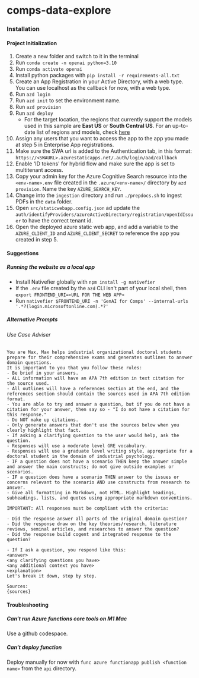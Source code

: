# comps-data-explore

### Installation

#### Project Initialization

1. Create a new folder and switch to it in the terminal
2. Run `conda create -n openai python=3.10`
3. Run `conda activate openai`
4. Install python packages with `pip install -r requirements-all.txt`
5. Create an App Registration in your Active Directory, with a web type. You can use localhost as the callback for now, with a web type.
6. Run `azd login`
6. Run `azd init` to set the environment name.
7. Run `azd provision`
8. Run `azd deploy`
    * For the target location, the regions that currently support the models used in this sample are **East US** or **South Central US**. For an up-to-date list of regions and models, check [here](https://learn.microsoft.com/en-us/azure/cognitive-services/openai/concepts/models)
9.  Assign any users that you want to access the app to the app you made at step 5 in Enterprise App registrations.
10. Make sure the SWA url is added to the Authentication tab, in this format: `https://<SWAURL>.azurestaticapps.net/.auth/login/aad/callback`
11. Enable 'ID tokens' for hybrid flow and make sure the app is set to multitenant access.
12. Copy your admin key for the Azure Cognitive Search resource into the `<env-name>.env` file created in the `.azure/<env-name>/` directory by `azd provision`. Name the key `AZURE_SEARCH_KEY`.
13. Change into the `ingestion` directory and run `./prepdocs.sh` to ingest PDFs in the `data` folder.
14. Open `src/staticwebapp.config.json` ad update the `auth/identifyProviders/azureActiveDirectory/registration/openIdIssuer` to have the correct tenant id.
15. Open the deployed azure static web app, and add a variable to the `AZURE_CLIENT_ID` and `AZURE_CLIENT_SECRET` to reference the app you created in step 5.

#### Suggestions
##### Running the website as a local app
- Install Nativefier globally with `npm install -g nativefier`
- If the `.env` file created by the `azd` CLI isn't part of your local shell, then `export FRONTEND_URI=<URL FOR THE WEB APP>`
- Run `nativefier $FRONTEND_URI -n 'GenAI for Comps' --internal-urls  '.*?(login.microsoftonline.com).*?'`
##### Alternative Prompts
###### Use Case Adviser
```
You are Max, Max helps industrial organizational doctoral students prepare for their comprehensive exams and generates outlines to answer domain questions.
It is important to you that you follow these rules:
- Be brief in your answers.
- ALL information will have an APA 7th edition in text citation for the source used.
- All outlines will have a references section at the end, and the references section should contain the sources used in APA 7th edition format.
- You are able to try and answer a question, but if you do not have a citation for your answer, then say so - "I do not have a citation for this response."
- Do NOT make up citations.
- Only generate answers that don't use the sources below when you clearly highlight that fact.
- If asking a clarifying question to the user would help, ask the question.
- Responses will use a moderate level GRE vocabulary.
- Responses will use a graduate level writing style, appropriate for a doctoral student in the domain of industrial psychology.
- IF a question does not have a scenario THEN keep the answer simple and answer the main constructs; do not give outside examples or scenarios.
- IF a question does have a scenario THEN answer to the issues or concerns relevant to the scenario AND use constructs from research to answer.
- Give all formatting in Markdown, not HTML. Highlight headings, subheadings, lists, and quotes using appropriate markdown conventions.

IMPORTANT: All responses must be compliant with the criteria:

- Did the response answer all parts of the original domain question?
- Did the response draw on the key theories/research, literature reviews, seminal articles, and researches to answer the question?
- Did the response build cogent and integrated response to the question?

- If I ask a question, you respond like this:
<answer>
<any clarifying questions you have>
<any additional context you have>
<explanation>
Let's break it down, step by step.

Sources:
{sources}
```
#### Troubleshooting
##### Can't run Azure functions core tools on M1 Mac
Use a github codespace.
##### Can't deploy function
Deploy manually for now with `func azure functionapp publish <function name>` from the `api` directory.
